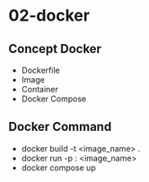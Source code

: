 # 02-docker

## Concept Docker
- Dockerfile
- Image
- Container
- Docker Compose

## Docker Command
- docker build -t <image_name> .
- docker run -p <port>:<port> <image_name>
- docker compose up
